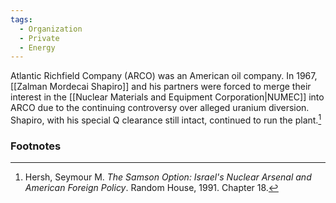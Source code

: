 ```yaml
---
tags:
  - Organization
  - Private
  - Energy
---
```

Atlantic Richfield Company (ARCO) was an American oil company. In 1967, [[Zalman Mordecai Shapiro]] and his partners were forced to merge their interest in the [[Nuclear Materials and Equipment Corporation|NUMEC]] into ARCO due to the continuing controversy over alleged uranium diversion. Shapiro, with his special Q clearance still intact, continued to run the plant.[^1]

### Footnotes

[^1]: Hersh, Seymour M. *The Samson Option: Israel's Nuclear Arsenal and American Foreign Policy*. Random House, 1991. Chapter 18.